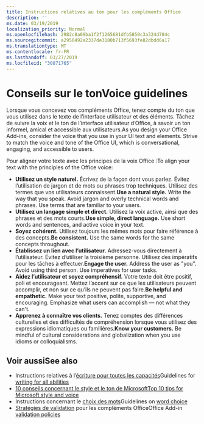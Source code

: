 ```yaml
---
title: Instructions relatives au ton pour les compléments Office
description: ''
ms.date: 03/19/2019
localization_priority: Normal
ms.openlocfilehash: 2982c8a09ba1f2f1265681dfb5850c3a324d704c
ms.sourcegitcommit: a2950492a2337de3180b713f5693fe82dbdd6a17
ms.translationtype: MT
ms.contentlocale: fr-FR
ms.lasthandoff: 03/27/2019
ms.locfileid: "30871765"
---
```

# <a name="voice-guidelines"></a><span data-ttu-id="3f289-102">Conseils sur le ton</span><span class="sxs-lookup"><span data-stu-id="3f289-102">Voice guidelines</span></span>

<span data-ttu-id="3f289-p101">Lorsque vous concevez vos compléments Office, tenez compte du ton que vous utilisez dans le texte de l’interface utilisateur et des éléments. Tâchez de suivre la voix et le ton de l’interface utilisateur d’Office, à savoir un ton informel, amical et accessible aux utilisateurs.</span><span class="sxs-lookup"><span data-stu-id="3f289-p101">As you design your Office Add-ins, consider the voice that you use in your UI text and elements. Strive to match the voice and tone of the Office UI, which is conversational, engaging, and accessible to users.</span></span> 

<span data-ttu-id="3f289-105">Pour aligner votre texte avec les principes de la voix Office :</span><span class="sxs-lookup"><span data-stu-id="3f289-105">To align your text with the principles of the Office voice:</span></span>

- <span data-ttu-id="3f289-p102">**Utilisez un style naturel.** Écrivez de la façon dont vous parlez. Évitez l’utilisation de jargon et de mots ou phrases trop techniques. Utilisez des termes que vos utilisateurs connaissent.</span><span class="sxs-lookup"><span data-stu-id="3f289-p102">**Use a natural style.** Write the way that you speak. Avoid jargon and overly technical words and phrases. Use terms that are familiar to your users.</span></span>
- <span data-ttu-id="3f289-p103">**Utilisez un langage simple et direct.** Utilisez la voix active, ainsi que des phrases et des mots courts.</span><span class="sxs-lookup"><span data-stu-id="3f289-p103">**Use simple, direct language.** Use short words and sentences, and active voice in your text.</span></span>
- <span data-ttu-id="3f289-p104">**Soyez cohérent.** Utilisez toujours les mêmes mots pour faire référence à des concepts.</span><span class="sxs-lookup"><span data-stu-id="3f289-p104">**Be consistent.** Use the same words for the same concepts throughout.</span></span>
- <span data-ttu-id="3f289-p105">**Établissez un lien avec l’utilisateur.** Adressez-vous directement à l’utilisateur. Évitez d’utiliser la troisième personne. Utilisez des impératifs pour les tâches à effectuer.</span><span class="sxs-lookup"><span data-stu-id="3f289-p105">**Engage the user.** Address the user as "you". Avoid using third person. Use imperatives for user tasks.</span></span>
- <span data-ttu-id="3f289-p106">**Aidez l’utilisateur et soyez compréhensif.** Votre texte doit être positif, poli et encourageant. Mettez l’accent sur ce que les utilisateurs peuvent accomplir, et non sur ce qu’ils ne peuvent pas faire.</span><span class="sxs-lookup"><span data-stu-id="3f289-p106">**Be helpful and empathetic.** Make your text positive, polite, supportive, and encouraging. Emphasize what users can accomplish ― not what they can't.</span></span>
- <span data-ttu-id="3f289-p107">**Apprenez à connaître vos clients.** Tenez comptes des différences culturelles et des difficultés de compréhension lorsque vous utilisez des expressions idiomatiques ou familières.</span><span class="sxs-lookup"><span data-stu-id="3f289-p107">**Know your customers.** Be mindful of cultural considerations and globalization when you use idioms or colloquialisms.</span></span>

## <a name="see-also"></a><span data-ttu-id="3f289-123">Voir aussi</span><span class="sxs-lookup"><span data-stu-id="3f289-123">See also</span></span>

- <span data-ttu-id="3f289-124">Instructions relatives à l’[écriture pour toutes les capacités](/style-guide/accessibility/writing-all-abilities)</span><span class="sxs-lookup"><span data-stu-id="3f289-124">Guidelines for [writing for all abilities](/style-guide/accessibility/writing-all-abilities)</span></span>
- [<span data-ttu-id="3f289-125">10 conseils concernant le style et le ton de Microsoft</span><span class="sxs-lookup"><span data-stu-id="3f289-125">Top 10 tips for Microsoft style and voice</span></span>](/style-guide/top-10-tips-style-voice)
- <span data-ttu-id="3f289-126">Instructions concernant le [choix des mots](/style-guide/word-choice/)</span><span class="sxs-lookup"><span data-stu-id="3f289-126">Guidelines on [word choice](/style-guide/word-choice/)</span></span>
- <span data-ttu-id="3f289-127">[Stratégies de validation](/office/dev/store/validation-policies) pour les compléments Office</span><span class="sxs-lookup"><span data-stu-id="3f289-127">Office Add-in [validation policies](/office/dev/store/validation-policies)</span></span>
